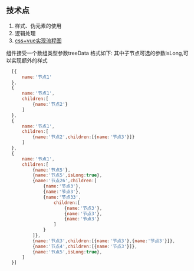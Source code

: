 ## 技术点
1. 样式、伪元素的使用
2. 逻辑处理
3. [css+vue实现流程图](https://www.cnblogs.com/scdisplay/p/12029074.html)

组件接受一个数组类型参数treeData
格式如下:
其中子节点可选的参数isLong,可以实现额外的样式

```javascript
  [{
      name:'节点1'
  },
  {
      name:'节点1',
      children:[
          {name:'节点2'}
      ]
  },
  {
      name:'节点1',
      children:[
          {name:'节点2',children:[{name:'节点3'}]}
      ]
  },
  {
      name:'节点1',
      children:[
          {name:'节点5'},
          {name:'节点5',isLong:true},
          {name:'节点26',children:[
              {name:'节点3'},
              {name:'节点3'},
              {name:'节点33',
                  children:[
                      {name:'节点3'},
                      {name:'节点3'},
                      {name:'节点3'}
                  ]
              }
          ]},
          {name:'节点3',children:[{name:'节点3'},{name:'节点3'}]},
          {name:'节点4',children:[{name:'节点3'}]},
          {name:'节点5',isLong:true},
      ]
  }]
  
```
